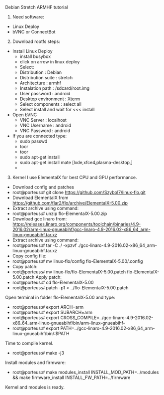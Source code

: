 Debian Stretch ARMHF tutorial

1. Need software:
  * Linux Deploy
  * bVNC or ConnectBot

2. Download rootfs steps:
  * Install Linux Deploy
    - install busybox
    - click on arrow in linux deploy
    - Select:
    *  Distribution : Debian
    *  Distribution suite : stretch
    *  Architecture : armhf
    *  Instalation path : /sdcard/root.img
    *  User password : android
    *  Desktop environment : Xterm
    *  Select components : select all
    * Select install and wait for <<< install
  * Open bVNC
    *  VNC Server : localhost
    *  VNC Username : android
    *  VNC Password : android
  * If you are connected type:
    *  sudo passwd
    * toor
    * toor
    *  sudo apt-get install
    *  sudo apt-get install mate [lxde,xfce4,plasma-desktop,]
    *  
3. Kernel
  I use ElementalX for best CPU and GPU performance.
 * Download config and patches
 * root@porteus:# git clone https://github.com/Szybol7/linux-flo.git
 * Download ElementalX from https://github.com/flar2/flo/archive/ElementalX-5.00.zip
 * Extract archive using command:
 * root@porteus:# unzip flo-ElementalX-5.00.zip
 * Download gcc linaro from: https://releases.linaro.org/components/toolchain/binaries/4.9-2016.02/arm-linux-gnueabihf/gcc-linaro-4.9-2016.02-x86_64_arm-linux-gnueabihf.tar.xz
 * Extract archive using command:
 * root@porteus:# tar -C ./ -xpzvf ./gcc-linaro-4.9-2016.02-x86_64_arm-linux-gnueabihf.tar.xz
 * Copy config file:
 * root@porteus:# mv linux-flo/config flo-ElementalX-5.00/.config
 * Copy patch:
 * root@porteus:# mv linux-flo/flo-ElementalX-5.00.patch flo-ElementalX-5.00.patch
 Apply patch:
 * root@porteus:# cd flo-ElementalX-5.00
 * root@porteus:# patch -p1 < ../flo-ElementalX-5.00.patch

Open terminal in folder flo-ElementalX-5.00 and type:
* root@porteus:# export ARCH=arm
* root@porteus:# export SUBARCH=arm
* root@porteus:# export CROSS_COMPILE=../gcc-linaro-4.9-2016.02-x86_64_arm-linux-gnueabihf/bin/arm-linux-gnueabihf-
* root@porteus:# export PATH=../gcc-linaro-4.9-2016.02-x86_64_arm-linux-gnueabihf/bin/:$PATH

Time to compile kernel.
* root@porteus:# make -j3

Install modules and firmware:
* root@porteus:# make modules_install INSTALL_MOD_PATH=../modules && make firmware_install INSTALL_FW_PATH=../firmware

Kernel and modules is ready.
